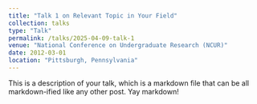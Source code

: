 ```yaml
---
title: "Talk 1 on Relevant Topic in Your Field"
collection: talks
type: "Talk"
permalink: /talks/2025-04-09-talk-1
venue: "National Conference on Undergraduate Research (NCUR)"
date: 2012-03-01
location: "Pittsburgh, Pennsylvania"
---
```


This is a description of your talk, which is a markdown file that can be all markdown-ified like any other post. Yay markdown!
